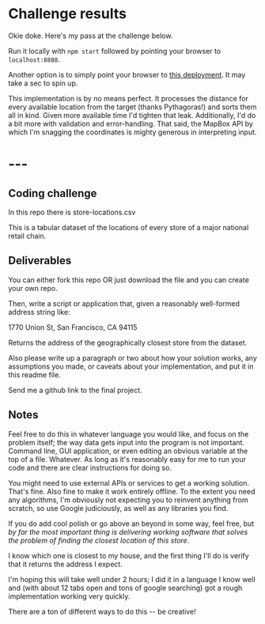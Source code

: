 # Challenge results

Okie doke. Here's my pass at the challenge below.

Run it locally with `npm start` followed by pointing your browser to `localhost:8888`.

Another option is to simply point your browser to [this deployment](http://geo-challenge.herokuapp.com). It may take a sec to spin up.

This implementation is by no means perfect. It processes the distance for every available location from the target (thanks Pythagoras!) and sorts them all in kind. Given more available time I'd tighten that leak. Additionally, I'd do a bit more with validation and error-handling. That said, the MapBox API by which I'm snagging the coordinates is mighty generous in interpreting input.

# ---

## Coding challenge

In this repo there is store-locations.csv

This is a tabular dataset of the locations of every store of a major national retail chain.

## Deliverables

You can either fork this repo OR just download the file and you can create your own repo.

Then, write a script or application that, given a reasonably well-formed address string like:

1770 Union St, San Francisco, CA 94115

Returns the address of the geographically closest store from the dataset.

Also please write up a paragraph or two about how your solution works, any assumptions you made, or caveats about your implementation, and put it in this readme file.

Send me a github link to the final project.

## Notes

Feel free to do this in whatever language you would like, and focus on the problem itself; the way data gets input into the program is not important. Command line, GUI application, or even editing an obvious variable at the top of a file. Whatever. As long as it's reasonably easy for me to run your code and there are clear instructions for doing so.

You might need to use external APIs or services to get a working solution. That's fine. Also fine to make it work entirely offline. To the extent you need any algorithms, I'm obviously not expecting you to reinvent anything from scratch, so use Google judiciously, as well as any libraries you find.

If you do add cool polish or go above an beyond in some way, feel free, but *by far the most important thing is delivering working software that solves the problem of finding the closest location of this store*.

I know which one is closest to my house, and the first thing I'll do is verify that it returns the address I expect.

I'm hoping this will take well under 2 hours; I did it in a language I know well and (with about 12 tabs open and tons of google searching) got a rough implementation working very quickly.

There are a ton of different ways to do this -- be creative!
